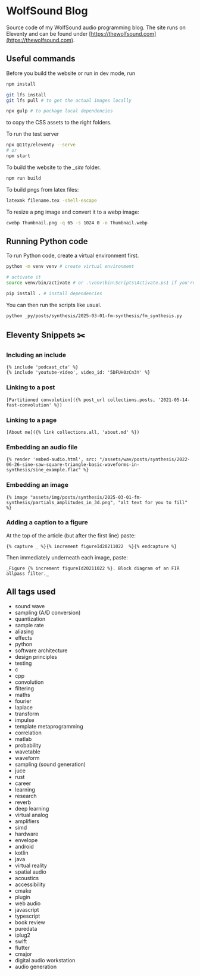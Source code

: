# WolfSound Blog

Source code of my WolfSound audio programming blog. The site runs on Eleventy and can be found under [https://thewolfsound.com](https://thewolfsound.com).

## Useful commands

Before you build the website or run in dev mode, run

```bash
npm install

git lfs install
git lfs pull # to get the actual images locally

npx gulp # to package local dependencies
```

to copy the CSS assets to the right folders.

To run the test server

```bash
npx @11ty/eleventy --serve
# or
npm start
```

To build the website to the *_site* folder.

```bash
npm run build
```

To build pngs from latex files:

```bash
latexmk filename.tex -shell-escape
```

To resize a png image and convert it to a webp image:

```bash
cwebp Thumbnail.png -q 65 -s 1024 0 -o Thumbnail.webp
```

## Running Python code

To run Python code, create a virtual environment first.

```bash
python -m venv venv # create virtual environment

# activate it
source venv/bin/activate # or .\venv\bin\Scripts\Activate.ps1 if you're using PowerShell

pip install . # install dependencies
```

You can then run the scripts like usual.

```bash
python _py/posts/synthesis/2025-03-01-fm-synthesis/fm_synthesis.py
```

## Eleventy Snippets ✂️

### Including an include

```liquid
{% include 'podcast_cta' %}
{% include 'youtube-video', video_id: '5DFUH0zCn3Y' %}
```

### Linking to a post

```liquid
[Partitioned convolution]({% post_url collections.posts, '2021-05-14-fast-convolution' %})
```

### Linking to a page

```liquid
[About me]({% link collections.all, 'about.md' %})
```

### Embedding an audio file

```liquid
{% render 'embed-audio.html', src: "/assets/wav/posts/synthesis/2022-06-26-sine-saw-square-triangle-basic-waveforms-in-synthesis/sine_example.flac" %}
```

### Embedding an image

```liquid
{% image "assets/img/posts/synthesis/2025-03-01-fm-synthesis/partials_amplitudes_in_3d.png", "alt text for you to fill" %}
```

### Adding a caption to a figure

At the top of the article (but after the first line) paste:

```liquid
{% capture _ %}{% increment figureId20211022  %}{% endcapture %}
```

Then immediately underneath each image, paste:

```liquid
_Figure {% increment figureId20211022 %}. Block diagram of an FIR allpass filter._
```

## All tags used

- sound wave
- sampling (A/D conversion)
- quantization
- sample rate
- aliasing
- effects
- python
- software architecture
- design principles
- testing
- c
- cpp
- convolution
- filtering
- maths
- fourier
- laplace
- transform
- impulse
- template metaprogramming
- correlation
- matlab
- probability
- wavetable
- waveform
- sampling (sound generation)
- juce
- rust
- career
- learning
- research
- reverb
- deep learning
- virtual analog
- amplifiers
- simd
- hardware
- envelope
- android
- kotlin
- java
- virtual reality
- spatial audio
- acoustics
- accessibility
- cmake
- plugin
- web audio
- javascript
- typescript
- book review
- puredata
- iplug2
- swift
- flutter
- cmajor
- digital audio workstation
- audio generation
